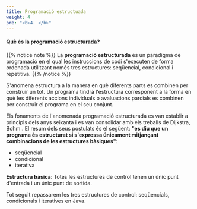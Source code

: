 ```yaml
---
title: Programació estructuada
weight: 4
pre: "<b>4. </b>"
---
```


#### Què és la programació estructurada?

{{% notice note %}}
La **programació estructurada** és un paradigma de programació en el qual les instruccions de codi s'executen de forma ordenada utilitzant només tres estructures: seqüencial, condicional i repetitiva. 
{{% /notice %}}

S'anomena estructura a la manera en què diferents parts es combinen per construir un tot. Un programa tindrà l'estructura corresponent a la forma en què les diferents accions individuals o avaluacions parcials es combinen per construir el programa en el seu conjunt.


Els fonaments de l'anomenada programació estructurada es van establir a principis dels anys seixanta i es van consolidar amb els treballs de Dijkstra, Bohm.. El resum dels seus postulats és el següent: **"es diu que un programa és estructurat si s'expressa únicament mitjançant combinacions de les estructures bàsiques"**:
- seqüencial
- condicional
- iterativa

**Estructura bàsica**: Totes les estructures de control tenen un únic punt d'entrada i un únic punt de sortida.

Tot seguit repassarem les tres estructures de control: seqüencials, condicionals i iteratives en Java.